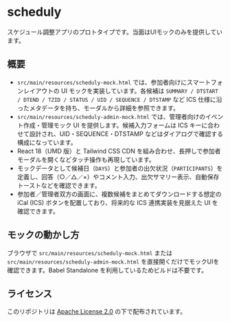# scheduly

スケジュール調整アプリのプロトタイプです。当面はUIモックのみを提供しています。

## 概要

- `src/main/resources/scheduly-mock.html` では、参加者向けにスマートフォンレイアウトの UI モックを実装しています。各候補は `SUMMARY / DTSTART / DTEND / TZID / STATUS / UID / SEQUENCE / DTSTAMP` など ICS 仕様に沿ったメタデータを持ち、モーダルから詳細を参照できます。
- `src/main/resources/scheduly-admin-mock.html` では、管理者向けのイベント作成・管理モック UI を提供します。候補入力フォームは ICS キーに合わせて設計され、UID・SEQUENCE・DTSTAMP などはダイアログで確認する構成になっています。
- React 18（UMD 版）と Tailwind CSS CDN を組み合わせ、長押しで参加者モーダルを開くなどタッチ操作も再現しています。
- モックデータとして候補日（`DAYS`）と参加者の出欠状況（`PARTICIPANTS`）を定義し、回答（○／△／×）やコメント入力、出欠サマリー表示、自動保存トーストなどを確認できます。
- 参加者／管理者双方の画面に、複数候補をまとめてダウンロードする想定の iCal (ICS) ボタンを配置しており、将来的な ICS 連携実装を見据えた UI を確認できます。

## モックの動かし方

ブラウザで `src/main/resources/scheduly-mock.html` または `src/main/resources/scheduly-admin-mock.html` を直接開くだけでモックUIを確認できます。Babel Standalone を利用しているためビルドは不要です。

## ライセンス

このリポジトリは [Apache License 2.0](LICENSE) の下で配布されています。
